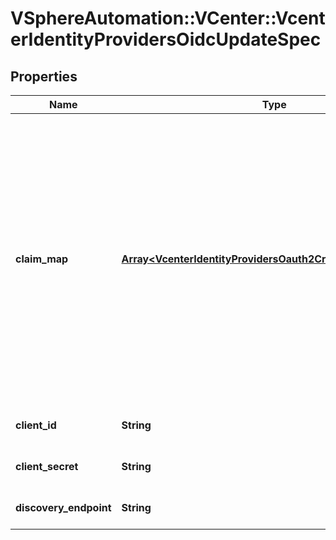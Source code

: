 # VSphereAutomation::VCenter::VcenterIdentityProvidersOidcUpdateSpec

## Properties
Name | Type | Description | Notes
------------ | ------------- | ------------- | -------------
**claim_map** | [**Array&lt;VcenterIdentityProvidersOauth2CreateSpecClaimMap&gt;**](VcenterIdentityProvidersOauth2CreateSpecClaimMap.md) | The map used to transform an OAuth2 claim to a corresponding claim that vCenter Server understands. Currently only the key \&quot;perms\&quot; is supported. The key \&quot;perms\&quot; is used for mapping the \&quot;perms\&quot; claim of incoming JWT. The value is another map with an external group as the key and a vCenter Server group as value. | [optional] 
**client_id** | **String** | Client identifier to connect to the provider | [optional] 
**client_secret** | **String** | The secret shared between the client and the provider | [optional] 
**discovery_endpoint** | **String** | Endpoint to retrieve the provider metadata | [optional] 


